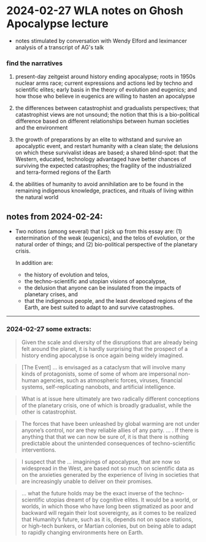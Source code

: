 # 2024-02-27 WLA notes on Ghosh Apocalypse lecture

 - notes stimulated by conversation with Wendy Elford and leximancer
   analysis of a transcript of AG's talk
 
### find the narratives

1. present-day zeitgeist around history ending apocalypse; roots in 1950s nuclear arms race; current expressions and actions led by techno and scientific elites; early basis in the theory of evolution and eugenics; and how those who believe in eugenics are willing to hasten an apocalypse

2. the differences between catastrophist and gradualists perspectives; that catastrophist views are not unsound; the notion that this is a bio-political difference based on different relationships between human societies and the environment
   
3. the growth of preparations by an elite to withstand and survive an apocalyptic event, and restart humanity with a clean slate; the delusions on which these survivalist ideas are based; a shared blind-spot: that the Western, educated, technology advantaged have better chances of surviving the expected catastrophes; the fragility of the industrialized and terra-formed regions of the Earth

4. the abilities of humanity to avoid annihilation are to be found in the remaining indigenous knowledge, practices, and rituals of living within the natural world
 
## notes from 2024-02-24:

 - Two notions (among several) that I pick up from this essay are:
   (1) extermination of the weak (eugenics), and the telos of evolution, or the natural order of things; and 
   (2) bio-political perspective of the planetary crisis.
   
   In addition are:  
   - the history of evolution and telos,  
   - the techno-scientific and utopian visions of apocalypse,  
   - the delusion that anyone can be insulated from the impacts of planetary crises, and  
   - that the indigenous people, and the least developed regions of
     the Earth, are best suited to adapt to and survive catastrophes.  
	 

-----
### 2024-02-27 some extracts:

> Given the scale and diversity of the disruptions that are already being felt around the planet, it is hardly surprising that the prospect of a history ending apocalypse is once again being widely imagined.  

> \[The Event\] ... is envisaged as a cataclysm that will involve many kinds of protagonists, some of some of whom are impersonal non-human agencies, such as atmospheric forces, viruses, financial systems, self-replicating nanobots, and artificial intelligence.

> What is at issue here ultimately are two radically different conceptions of the planetary crisis, one of which is broadly gradualist, while the other is catastrophist.  

> The forces that have been unleashed by global warming are not under anyone’s control, nor are they reliable allies of any party. ... . If there is anything that that we can now be sure of, it is that there is nothing predictable about the unintended consequences of techno-scientific interventions.  

> I suspect that the ... imaginings of apocalypse, that are now so widespread in the West, are based not so much on scientific data as on the anxieties generated by the experience of living in societies that are increasingly unable to deliver on their promises.  

> ... what the future holds may be the exact inverse of the techno-scientific utopias dreamt of by cognitive elites. It would be a world, or worlds, in which those who have long been stigmatized as poor and backward will regain their lost sovereignty, as it comes to be realized that Humanity’s future, such as it is, depends not on space stations, or high-tech bunkers, or Martian colonies, but on being able to adapt to rapidly changing environments here on Earth.  


